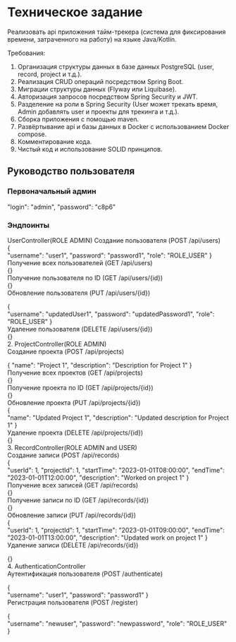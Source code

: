<h1>Техническое задание</h1>
Реализовать api приложения тайм-трекера (система для фиксирования времени, затраченного на работу) на языке Java/Kotlin.

Требования:

1. Организация структуры данных в базе данных PostgreSQL (user, record, project и т.д.).
2. Реализация CRUD операций посредством Spring Boot.
3. Миграции структуры данных (Flyway или Liquibase).
4. Авторизация запросов посредством Spring Security и JWT.
5. Разделение на роли в Spring Security (User может трекать время, Admin добавлять user и проекты для трекинга и т.д.).
6. Сборка приложения с помощью maven.
7. Развёртывание api и базы данных в Docker с использованием Docker compose.
8. Комментирование кода.
9. Чистый код и использование SOLID принципов.


<h2>Руководство пользователя</h2> 
<h3>Первоначальный админ</h3>
   "login": "admin",
   "password": "c8p6"

<h3>Эндпоинты</h3>
UserController(ROLE ADMIN)
Создание пользователя (POST /api/users)<br>
{<br>
"username": "user1",
"password": "password1",
"role": "ROLE_USER"
}<br>
Получение всех пользователей (GET /api/users)<br>
{}<br>
Получение пользователя по ID (GET /api/users/{id})<br>
{}<br>
Обновление пользователя (PUT /api/users/{id})<br>

{<br>
"username": "updatedUser1",
"password": "updatedPassword1",
"role": "ROLE_USER"
}<br>
Удаление пользователя (DELETE /api/users/{id})<br>
{}<br>
2. ProjectController(ROLE ADMIN)<br>
   Создание проекта (POST /api/projects)<br>

{
"name": "Project 1",
"description": "Description for Project 1"
}<br>
Получение всех проектов (GET /api/projects)<br>
{}<br>
Получение проекта по ID (GET /api/projects/{id})<br>
{}<br>
Обновление проекта (PUT /api/projects/{id})<br>
{<br>
"name": "Updated Project 1",
"description": "Updated description for Project 1"
}<br>
Удаление проекта (DELETE /api/projects/{id})<br>
{}<br>
3. RecordController(ROLE ADMIN and USER)<br>
   Создание записи (POST /api/records)<br>
   {<br>
   "userId": 1,
   "projectId": 1,
   "startTime": "2023-01-01T08:00:00",
   "endTime": "2023-01-01T12:00:00",
   "description": "Worked on project 1"
   }<br>
   Получение всех записей (GET /api/records)<br>
   {}<br>
   Получение записи по ID (GET /api/records/{id})<br>
   {}<br>
   Обновление записи (PUT /api/records/{id})<br>
   {<br>
   "userId": 1,
   "projectId": 1,
   "startTime": "2023-01-01T09:00:00",
   "endTime": "2023-01-01T13:00:00",
   "description": "Updated work on project 1"
   }<br>
   Удаление записи (DELETE /api/records/{id})<br>

{}<br>
4. AuthenticationController<br>
   Аутентификация пользователя (POST /authenticate)<br>

{<br>
"username": "user1",
"password": "password1"
}<br>
Регистрация пользователя (POST /register)<br>

{<br>
"username": "newuser",
"password": "newpassword",
"role": "ROLE_USER"
}<br>
